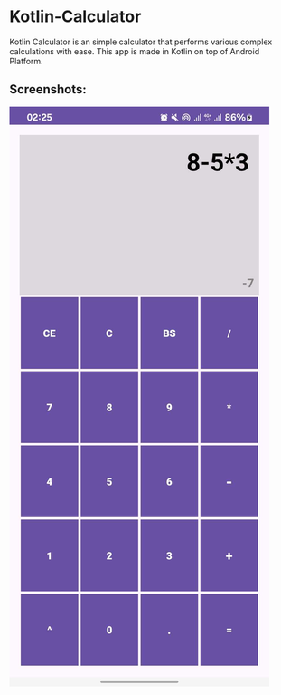 # Kotlin-Calculator
Kotlin Calculator is an simple calculator that performs various complex calculations with ease. This app is made in Kotlin on top of Android Platform.

## Screenshots:
<div>
<img src="./calculator_example.jpg" title="Kotlin Calculator example"/>
</div>

